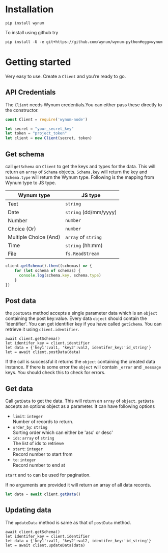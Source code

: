 # Installation
```pip install wynum```

To install using github try

```pip install -U -e git+https://github.com/wynum/wynum-python#egg=wynum```

# Getting started
Very easy to use. Create a ```Client``` and you're ready to go.
## API Credentials
The ```Client``` needs Wynum credentials.You can either pass these directly to the constructor.
```js
const Client = require('wynum-node')

let secret = "your_secret_key"
let token = "project_token"
let client = new Client(secret, token)
```


## Get schema
call ```getSchema``` on ```Client``` to get the keys and types for the data. This will return an ```array``` of ```Schema``` objects.  ```Schema.key``` will return the key and ```Schema.type``` will return the Wynum type. Following is the mapping from Wynum type to JS type.

| Wynum type            | JS type                    |
| --------------------- | ------------------------   |
| Text                  | ```string```               | 
| Date                  | ```string``` (dd/mm/yyyy)  |
| Number                | ```number```               |
| Choice (Or)           | ```number```               |
| Multiple Choice (And) | ```array``` of ```string```|
| Time                  | ```string``` (hh:mm)       |
| File                  | ```fs.ReadStream```        |       |

```js
client.getSchema().then((schemas) => {
    for (let schema of schemas) {
      console.log(schema.key, schema.type)
    }
})

```

## Post data
the ```postData``` method accepts a single parameter data which is an ```object``` containing the post key:value. Every data ```object``` should contain the 'identifier'. You can get identifier key if you have called ```getSchema```. You can retrieve it using ```client.identifier```.

```JS
await client.getSchema()
let identifer_key = client.identifier
let data = {'key1':val1, 'key2':val2, identifer_key:'id_string'}
let = await client.postData(data)
```
If the call is successful it returns the ```object``` containing the created data instance. If there is some error the ```object``` will contain ```_error``` and ```_message``` keys.  You should check this to check for errors.

## Get data
Call ```getData``` to get the data. This will return an ```array``` of ```object```. ```getData``` accepts an options object as a parameter. It can have following options
- ```limit```: ```integer```
    <br>Number of records to return.
- ```order_by```: ```string```
    <br> Sorting order which can either be 'asc' or desc'
- ```ids```: ```array``` of ```string```
    <br> The list of ids to retrieve
- ```start```: ```integer```
    <br> Record number to start from
- ```to```: ```integer```
    <br> Record number to end at

```start``` and `to` can be used for pagination.

If no arguments are provided it will return an array of all data records.

```js
let data = await client.getData()
```

## Updating data
The ```updateData``` method is same as that of ```postData``` method.
```JS
await client.getSchema()
let identifer_key = client.identifier
let data = {'key1':val1, 'key2':val2, identifer_key:'id_string'}
let = await client.updateData(data)
```
